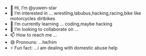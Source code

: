 - 👋 Hi, I’m @yuwen-star
- 👀 I’m interested in ... wrestling,labubus,hacking,racing,bike like motorcycles dirtbikes
- 🌱 I’m currently learning ... coding,maybe hacking
- 💞️ I’m looking to collaborate on ...
- 📫 How to reach me ...
- 😄 Pronouns: ...he/him
- ⚡ Fun fact: ...i am dealing with domestic abuse help 

<!---
yuwen-star/yuwen-star is a ✨ special ✨ repository because its `README.md` (this file) appears on your GitHub profile.
You can click the Preview link to take a look at your changes.
--->
